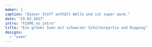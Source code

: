 ```yaml
---
maker: 1
caption: "Dieser Stoff enthält Wolle und ist super warm."
date: "19.02.2017"
intro: "FIXME_no_intro"
title: "Ein grüner Sven mit schwarzer Schulterpartie und Rippung"
designs:
  - "sven"
---
```


